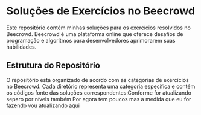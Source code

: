 # Soluções de Exercícios no Beecrowd

Este repositório contém minhas soluções para os exercícios resolvidos no Beecrowd. Beecrowd é uma plataforma online que oferece desafios de programação e algoritmos para desenvolvedores aprimorarem suas habilidades.

## Estrutura do Repositório

O repositório está organizado de acordo com as categorias de exercícios no Beecrowd. Cada diretório representa uma categoria específica e contém os códigos fonte das soluções correspondentes.Conforme for atualizando separo por níveis também
Por agora tem poucos mas a medida que eu for fazendo vou atualizando aqui

